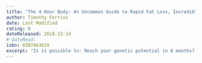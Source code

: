 ```yaml
---
title: "The 4 Hour Body: An Uncommon Guide to Rapid Fat Loss, Incredible Sex and Becoming Superhuman"
author: Timothy Ferriss
date: Last Modified
rating: 8
dateReleased: 2010-12-14
# dateRead:
isbn: 030746363X
excerpt: "Is it possible to: Reach your genetic potential in 6 months? Sleep 2 hours per day and perform better than on 8 hours? Lose more fat than a marathoner by bingeing?"
---
```


